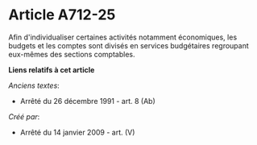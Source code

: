 # Article A712-25

Afin d'individualiser certaines activités notamment économiques, les budgets et les comptes sont divisés en services
budgétaires regroupant eux-mêmes des sections comptables.

**Liens relatifs à cet article**

_Anciens textes_:

  - Arrêté du 26 décembre 1991 - art. 8 (Ab)

_Créé par_:

  - Arrêté du 14 janvier 2009 - art. (V)
